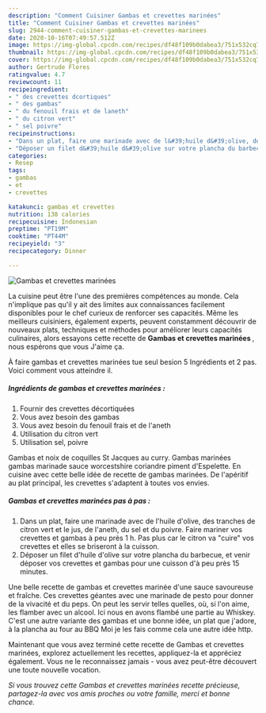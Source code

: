 ```yaml
---
description: "Comment Cuisiner Gambas et crevettes marinées"
title: "Comment Cuisiner Gambas et crevettes marinées"
slug: 2944-comment-cuisiner-gambas-et-crevettes-marinees
date: 2020-10-16T07:49:57.512Z
image: https://img-global.cpcdn.com/recipes/df48f109b0dabea3/751x532cq70/gambas-et-crevettes-marinees-photo-principale-de-la-recette.jpg
thumbnail: https://img-global.cpcdn.com/recipes/df48f109b0dabea3/751x532cq70/gambas-et-crevettes-marinees-photo-principale-de-la-recette.jpg
cover: https://img-global.cpcdn.com/recipes/df48f109b0dabea3/751x532cq70/gambas-et-crevettes-marinees-photo-principale-de-la-recette.jpg
author: Gertrude Flores
ratingvalue: 4.7
reviewcount: 11
recipeingredient:
- " des crevettes dcortiques"
- " des gambas"
- " du fenouil frais et de laneth"
- " du citron vert"
- " sel poivre"
recipeinstructions:
- "Dans un plat, faire une marinade avec de l&#39;huile d&#39;olive, des tranches de citron vert et le jus, de l&#39;aneth, du sel et du poivre. Faire mariner vos crevettes et gambas à peu près 1 h. Pas plus car le citron va &#34;cuire&#34; vos crevettes et elles se briseront à la cuisson."
- "Déposer un filet d&#39;huile d&#39;olive sur votre plancha du barbecue, et venir déposer vos crevettes et gambas pour une cuisson d&#39;à peu près 15 minutes."
categories:
- Resep
tags:
- gambas
- et
- crevettes

katakunci: gambas et crevettes 
nutrition: 138 calories
recipecuisine: Indonesian
preptime: "PT19M"
cooktime: "PT44M"
recipeyield: "3"
recipecategory: Dinner

---
```



![Gambas et crevettes marinées](https://img-global.cpcdn.com/recipes/df48f109b0dabea3/751x532cq70/gambas-et-crevettes-marinees-photo-principale-de-la-recette.jpg)

La cuisine peut être l'une des premières compétences au monde. Cela n'implique pas qu'il y ait des limites aux connaissances facilement disponibles pour le chef curieux de renforcer ses capacités. Même les meilleurs cuisiniers, également experts, peuvent constamment découvrir de nouveaux plats, techniques et méthodes pour améliorer leurs capacités culinaires, alors essayons cette recette de <strong> Gambas et crevettes marinées </strong>, nous espérons que vous J'aime ça.

<!--inarticleads1-->

À faire gambas et crevettes marinées tue seul besion 5 Ingrédients et 2 pas. Voici comment vous atteindre il.

##### Ingrédients de gambas et crevettes marinées :

1. Fournir  des crevettes décortiquées
1. Vous avez besoin  des gambas
1. Vous avez besoin  du fenouil frais et de l&#39;aneth
1. Utilisation  du citron vert
1. Utilisation  sel, poivre


Gambas et noix de coquilles St Jacques au curry. Gambas marinées gambas marinade sauce worcestshire coriandre piment d&#39;Espelette. En cuisine avec cette belle idée de recette de gambas marinées. De l&#39;apéritif au plat principal, les crevettes s&#39;adaptent à toutes vos envies. 

<!--inarticleads2-->

##### Gambas et crevettes marinées pas à pas :

1. Dans un plat, faire une marinade avec de l&#39;huile d&#39;olive, des tranches de citron vert et le jus, de l&#39;aneth, du sel et du poivre. Faire mariner vos crevettes et gambas à peu près 1 h. Pas plus car le citron va &#34;cuire&#34; vos crevettes et elles se briseront à la cuisson.
1. Déposer un filet d&#39;huile d&#39;olive sur votre plancha du barbecue, et venir déposer vos crevettes et gambas pour une cuisson d&#39;à peu près 15 minutes.


Une belle recette de gambas et crevettes marinée d&#39;une sauce savoureuse et fraîche. Ces crevettes géantes avec une marinade de pesto pour donner de la vivacité et du peps. On peut les servir telles quelles, où, si l&#39;on aime, les flamber avec un alcool. Ici nous en avons flambé une partie au Whiskey. C&#39;est une autre variante des gambas et une bonne idée, un plat que j&#39;adore, à la plancha au four au BBQ Moi je les fais comme cela une autre idée http. 

<!--inarticleads1-->

<p>
Maintenant que vous avez terminé cette recette de Gambas et crevettes marinées, explorez actuellement les recettes, appliquez-la et appréciez également. Vous ne le reconnaissez jamais - vous avez peut-être découvert une toute nouvelle vocation.
</p>

<p>
<i>Si vous trouvez cette Gambas et crevettes marinées recette précieuse, partagez-la avec vos amis proches ou votre famille, merci et bonne chance.</i>
</p>
